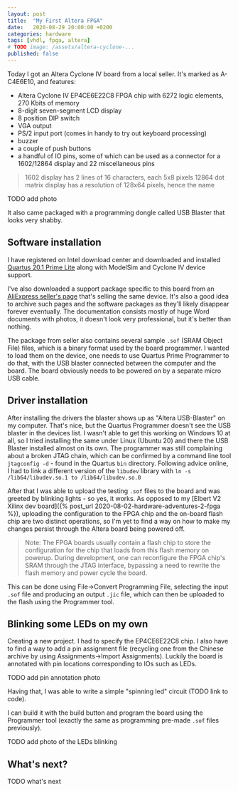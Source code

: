 ```yaml
---
layout: post
title:  "My First Altera FPGA"
date:   2020-08-29 20:00:00 +0200
categories: hardware
tags: [vhdl, fpga, altera]
# TODO image: /assets/altera-cyclone-...
published: false
---
```


Today I got an Altera Cyclone IV board from a local seller. It's marked as A-C4E6E10, and features:
- Altera Cyclone IV EP4CE6E22C8 FPGA chip with 6272 logic elements, 270 Kbits of memory
- 8-digit seven-segment LCD display
- 8 position DIP switch
- VGA output
- PS/2 input port (comes in handy to try out keyboard processing)
- buzzer
- a couple of push buttons
- a handful of IO pins, some of which can be used as a connector for a 1602/12864 display and 22 miscellaneous pins

> 1602 display has 2 lines of 16 characters, each 5x8 pixels
> 12864 dot matrix display has a resolution of 128x64 pixels, hence the name

TODO add photo

It also came packaged with a programming dongle called USB Blaster that looks very shabby.



## Software installation

I have registered on Intel download center and downloaded and installed [Quartus 20.1 Prime Lite](https://fpgasoftware.intel.com/20.1/?edition=lite&platform=windows) along with ModelSim and Cyclone IV device support.

I've also downloaded a support package specific to this board from an [AliExpress seller's page](https://www.aliexpress.com/item/32813736111.html) that's selling the same device. It's also a good idea to archive such pages and the software packages as they'll likely disappear forever eventually. The documentation consists mostly of huge Word documents with photos, it doesn't look very professional, but it's better than nothing.

The package from seller also contains several sample `.sof` (SRAM Object File) files, which is a binary format used by the board programmer. I wanted to load them on the device, one needs to use Quartus Prime Programmer to do that, with the USB blaster connected between the computer and the board. The board obviously needs to be powered on by a separate micro USB cable.

## Driver installation

After installing the drivers the blaster shows up as "Altera USB-Blaster" on my computer. That's nice, but the Quartus Programmer doesn't see the USB blaster in the devices list. I wasn't able to get this working on Windows 10 at all, so I tried installing the same under Linux (Ubuntu 20) and there the USB Blaster installed almost on its own. The programmer was still complaining about a broken JTAG chain, which can be confirmed by a command line tool `jtagconfig -d` - found in the Quartus `bin` directory. Following advice online, I had to link a different version of the `libudev` library with `ln -s /lib64/libudev.so.1 to /lib64/libudev.so.0`

After that I was able to upload the testing `.sof` files to the board and was greeted by blinking lights - so yes, it works. As opposed to my [Elbert V2 Xilinx dev board]({% post_url 2020-08-02-hardware-adventures-2-fpga %}), uploading the configuration to the FPGA chip and the on-board flash chip are two distinct operations, so I'm yet to find a way on how to make my changes persist through the Altera board being powered off. 

> Note: The FPGA boards usually contain a flash chip to store the configuration for the chip that loads from this flash memory on powerup. During development, one can reconfigure the FPGA chip's SRAM through the JTAG interface, bypassing a need to rewrite the flash memory and power cycle the board.

This can be done using File->Convert Programming File, selecting the input `.sof` file and producing an output `.jic` file, which can then be uploaded to the flash using the Programmer tool.

## Blinking some LEDs on my own

Creating a new project. I had to specify the EP4CE6E22C8 chip. I also have to find a way to add a pin assignment file (recycling one from the Chinese archive by using Assignments->Import Assignments). Luckily the board is annotated with pin locations corresponding to IOs such as LEDs.

TODO add pin annotation photo

Having that, I was able to write a simple "spinning led"  circuit (TODO link to code).

I can build it with the build button and program the board using the Programmer tool (exactly the same as programming pre-made `.sof` files previously).

TODO add photo of the LEDs blinking

## What's next?

TODO what's next